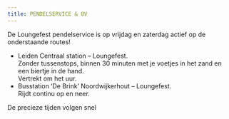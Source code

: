 ```yaml
---
title: PENDELSERVICE & OV
---
```

De Loungefest pendelservice is op vrijdag en zaterdag actief op de onderstaande routes!

* Leiden Centraal station – Loungefest. \
  Zonder tussenstops, binnen 30 minuten met je voetjes in het zand en een biertje in de hand. \
  Vertrekt om het uur.
* Busstation ‘De Brink’ Noordwijkerhout – Loungefest. \
  Rijdt continu op en neer.

De precieze tijden volgen snel